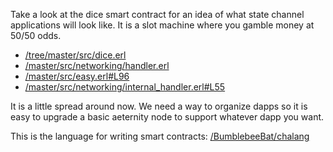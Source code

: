 Take a look at the dice smart contract for an idea of what state channel applications will look like.
It is a slot machine where you gamble money at 50/50 odds.

- [/tree/master/src/dice.erl](../../../../aeternity/testnet/tree/master/src/dice.erl)
- [/master/src/networking/handler.erl](../../../../aeternity/testnet/tree/master/src/networking/handler.erl#L104)
- [/master/src/easy.erl#L96](../../../../aeternity/testnet/tree/master/src/easy.erl#L96)
- [/master/src/networking/internal_handler.erl#L55](../../../../aeternity/testnet/tree/master/src/networking/internal_handler.erl#L55)

It is a little spread around now.
We need a way to organize dapps so it is easy to upgrade a basic aeternity node to support whatever dapp you want.

This is the language for writing smart contracts: 
[/BumblebeeBat/chalang](../../../../BumblebeeBat/chalang)
